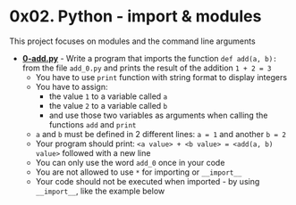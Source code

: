 # 0x02. Python - import & modules
This project focuses on modules and the command line arguments

* **[0-add.py](./0-add.py)** - Write a program that imports the function `def add(a, b):` from the file `add_0.py` and prints the result of the addition `1 + 2 = 3`
	* You have to use `print` function with string format to display integers
	* You have to assign:
		* the value `1` to a variable called `a`
		* the value `2` to a variable called `b`
		* and use those two variables as arguments when calling the functions `add` and `print`
	* `a` and `b` must be defined in 2 different lines: `a = 1` and another `b = 2`
	* Your program should print: `<a value> + <b value> = <add(a, b) value>` followed with a new line
	* You can only use the word `add_0` once in your code
	* You are not allowed to use `*` for importing or `__import__`
	* Your code should not be executed when imported - by using `__import__`, like the example below
